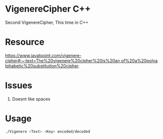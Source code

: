 # VigenereCipher C++
Second VigenereCipher, This time in C++

# Resource
https://www.javatpoint.com/vigenere-cipher#:~:text=The%20vigenere%20cipher%20is%20an,of%20a%20polyalphabetic%20substitution%20cipher.

# Issues
1. Doesnt like spaces

# Usage
  ```sh
  ./Vigenere <Text> <Key> encoded/decoded
  ``` 
  
